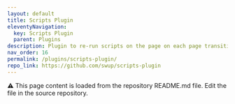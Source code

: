 ```yaml
---
layout: default
title: Scripts Plugin
eleventyNavigation:
  key: Scripts Plugin
  parent: Plugins
description: Plugin to re-run scripts on the page on each page transition
nav_order: 16
permalink: /plugins/scripts-plugin/
repo_link: https://github.com/swup/scripts-plugin
---
```


⚠️ This page content is loaded from the repository README.md file. Edit the file in the source repository.
